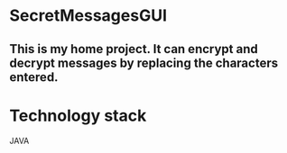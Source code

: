 # SecretMessagesGUI

This is my home project. It can encrypt and decrypt messages by replacing the characters entered.
---
# Technology stack
JAVA
